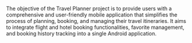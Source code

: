 The objective of the Travel Planner project is to provide users with a comprehensive and user-friendly mobile application that simplifies the process of planning, booking, and managing their travel itineraries. It aims to integrate flight and hotel booking functionalities, favorite management, and booking history tracking into a single Android application.
